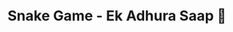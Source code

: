 # Snake Game - Ek Adhura Saap 🐍

[1]: https://kuldeepmhaske.github.io/Snake_Game/  "Play This Game"
